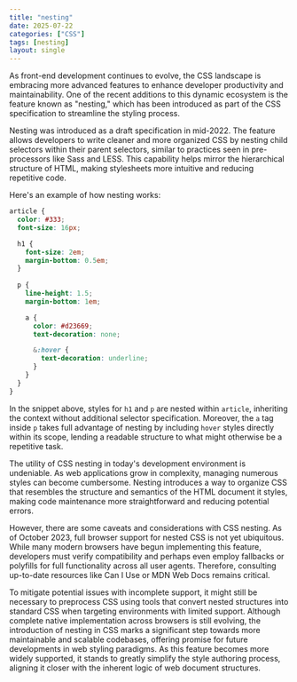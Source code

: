 ```yaml
---
title: "nesting"
date: 2025-07-22
categories: ["CSS"]
tags: [nesting]
layout: single
---
```


As front-end development continues to evolve, the CSS landscape is embracing more advanced features to enhance developer productivity and maintainability. One of the recent additions to this dynamic ecosystem is the feature known as "nesting," which has been introduced as part of the CSS specification to streamline the styling process.

Nesting was introduced as a draft specification in mid-2022. The feature allows developers to write cleaner and more organized CSS by nesting child selectors within their parent selectors, similar to practices seen in pre-processors like Sass and LESS. This capability helps mirror the hierarchical structure of HTML, making stylesheets more intuitive and reducing repetitive code.

Here's an example of how nesting works:

```css
article {
  color: #333;
  font-size: 16px;

  h1 {
    font-size: 2em;
    margin-bottom: 0.5em;
  }
  
  p {
    line-height: 1.5;
    margin-bottom: 1em;

    a {
      color: #d23669;
      text-decoration: none;

      &:hover {
        text-decoration: underline;
      }
    }
  }
}
```

In the snippet above, styles for `h1` and `p` are nested within `article`, inheriting the context without additional selector specification. Moreover, the `a` tag inside `p` takes full advantage of nesting by including `hover` styles directly within its scope, lending a readable structure to what might otherwise be a repetitive task.

The utility of CSS nesting in today's development environment is undeniable. As web applications grow in complexity, managing numerous styles can become cumbersome. Nesting introduces a way to organize CSS that resembles the structure and semantics of the HTML document it styles, making code maintenance more straightforward and reducing potential errors.

However, there are some caveats and considerations with CSS nesting. As of October 2023, full browser support for nested CSS is not yet ubiquitous. While many modern browsers have begun implementing this feature, developers must verify compatibility and perhaps even employ fallbacks or polyfills for full functionality across all user agents. Therefore, consulting up-to-date resources like Can I Use or MDN Web Docs remains critical.

To mitigate potential issues with incomplete support, it might still be necessary to preprocess CSS using tools that convert nested structures into standard CSS when targeting environments with limited support. Although complete native implementation across browsers is still evolving, the introduction of nesting in CSS marks a significant step towards more maintainable and scalable codebases, offering promise for future developments in web styling paradigms. As this feature becomes more widely supported, it stands to greatly simplify the style authoring process, aligning it closer with the inherent logic of web document structures.

